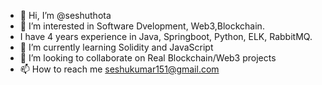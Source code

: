 - 👋 Hi, I’m @seshuthota
- 👀 I’m interested in Software Dvelopment, Web3,Blockchain.
-  I have 4 years experience in Java, Springboot, Python, ELK, RabbitMQ. 
- 🌱 I’m currently learning Solidity and JavaScript
- 💞️ I’m looking to collaborate on Real Blockchain/Web3 projects
- 📫 How to reach me seshukumar151@gmail.com

<!---
seshuthota/seshuthota is a ✨ special ✨ repository because its `README.md` (this file) appears on your GitHub profile.
You can click the Preview link to take a look at your changes.
--->

